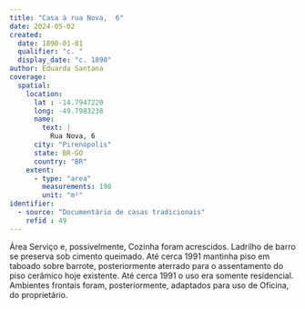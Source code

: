 ```yaml
---
title: "Casa à rua Nova,  6"
date: 2024-05-02
created:
  date: 1890-01-01
  qualifier: "c. "
  display_date: "c. 1890"
author: Eduarda Santana
coverage:
  spatial:
    location:
      lat : -14.7947220
      long: -49.7983238
      name:
        text: |
          Rua Nova, 6
      city: "Pirenópolis"
      state: BR-GO
      country: "BR"
    extent:
      - type: "area"
        measurements: 198
        unit: "m²"
identifier:
  - source: "Documentário de casas tradicionais"
    refid : 49
---
```


Área Serviço e, possivelmente, Cozinha foram acrescidos. Ladrilho de barro se preserva sob cimento queimado. Até cerca 1991 mantinha piso em taboado sobre barrote, posteriormente aterrado para o assentamento do piso cerâmico hoje existente. Até cerca 1991 o uso era somente residencial. Ambientes frontais foram, posteriormente, adaptados para uso de Oficina, do proprietário.
